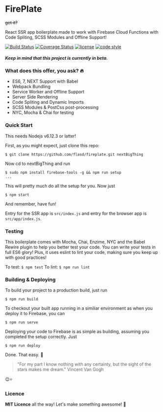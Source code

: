 # FirePlate
<del>get it?</del>

React SSR app boilerplate made to work with Firebase Cloud Functions with Code Spliting, SCSS Modules and Offline Support!

[![Build Status](https://travis-ci.org/flasd/fireplate.svg?branch=master)](https://travis-ci.org/flasd/fireplate)
[![Coverage Status](https://coveralls.io/repos/github/flasd/fireplate/badge.svg?branch=master)](https://coveralls.io/github/flasd/fireplate?branch=master)
[![license](https://img.shields.io/badge/Licence-MIT-blue.svg)](https://github.com/flasd/fireplate/blob/master/LICENSE)
[![code style](https://img.shields.io/badge/Code%20Style-Airbnb-orange.svg)](https://www.npmjs.com/package/eslint-config-airbnb)

##### **Keep in mind that this project is currently in beta.**

### What does this offer, you ask? :fire:
- ES6, 7, NEXT Support with Babel
- Webpack Bundling
- Service Worker and Offline Support
- Server Side Rendering
- Code Spliting and Dynamic Imports
- SCSS Modules & PostCss post-processing
- NYC, Mocha & Chai for testing

### Quick Start
This needs Nodejs v6.12.3 or latter!

First, as you might expect, just clone this repo:
```
$ git clone https://github.com/flasd/fireplate.git nextBigThing
```
Now cd to nextBigThing and run
```
$ sudo npm install firebase-tools -g && npm run setup
...
```
This will pretty much do all the setup for you. Now just
```
$ npm start
```
And remember, have fun! 

Entry for the SSR app is `src/index.js` and entry for the browser app is `src/app/index.js`.

### Testing
This boilerplate comes with Mocha, Chai, Enzime, NYC and the Babel Rewire plugin to help you better test your code. You can write your tests in full ES6 glory! Plus, it uses eslint to lint your code, making sure you keep up with good practices!

To test: `$ npm test`
To lint: `$ npm run lint`

### Building & Deploying
To build your project to a production build, just run
```
$ npm run build
```
To checkout your built app running in a similiar environment as when you deploy it to Firebase, you can
```
$ npm run serve
```
Deploying  your code to Firebase is as simple as building, assuming you completed the setup correctly. Just
```
$ npm run deploy
```
Done. That easy. :cake:

> "For my part I know nothing with any certainty, but the sight of the stars makes me dream." Vincent Van Gogh

:wink::star:

### Licence
**MIT Licence** all the way!
Let's make something awesome! :rocket:
